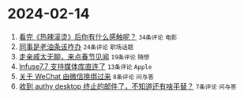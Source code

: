 # 2024-02-14

1. [看完《热辣滚烫》后你有什么感触呢？](https://www.v2ex.com/t/1015563) `34条评论` `电影`
1. [同事是老油条该咋办](https://www.v2ex.com/t/1015575) `24条评论` `职场话题`
1. [走亲戚太无聊，来点春节见闻](https://www.v2ex.com/t/1015569) `19条评论` `随想`
1. [Infuse7.7 支持媒体库直连了](https://www.v2ex.com/t/1015558) `13条评论` `Apple`
1. [关于 WeChat 由微信换绑过来](https://www.v2ex.com/t/1015587) `8条评论` `问与答`
1. [收到 authy desktop 终止的邮件了，不知道还有啥平替？](https://www.v2ex.com/t/1015565) `7条评论` `问与答`
